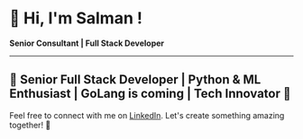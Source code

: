# 👋 Hi, I'm Salman !

**Senior Consultant | Full Stack Developer**  

---
🚀 Senior Full Stack Developer | Python & ML Enthusiast | GoLang is coming | Tech Innovator 🌟
---

Feel free to connect with me on [LinkedIn](https://www.linkedin.com/in/salmanakhatar/). Let's create something amazing together! 🚀
